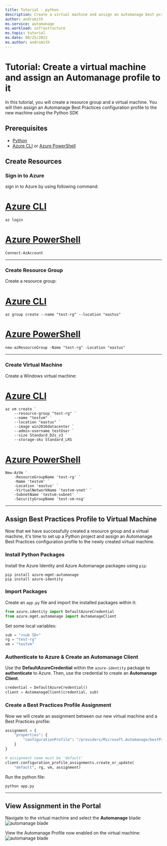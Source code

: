 ```yaml
---
title: Tutorial - python
description: Create a virtual machine and assign an automanage best practices configuration profile to it.
author: andrsmith
ms.service: automanage
ms.workload: infrastructure
ms.topic: tutorial
ms.date: 08/25/2022
ms.author: andrsmith
---
```


# Tutorial: Create a virtual machine and assign an Automanage profile to it

In this tutorial, you will create a resource group and a virtual machine. You will then assign an Automanage Best Practices configuration profile to the new machine using the Python SDK

## Prerequisites 

- [Python](https://www.python.org/downloads/)
- [Azure CLI](https://docs.microsoft.com/en-us/cli/azure/install-azure-cli-windows?tabs=azure-cli) or [Azure PowerShell](https://docs.microsoft.com/en-us/powershell/azure/install-az-ps?view=azps-8.2.0)

## Create Resources

### Sign in to Azure 

sign in to Azure by using following command:

# [Azure CLI](#tab/azure-cli)
```azurecli
az login
```
# [Azure PowerShell](#tab/azure-powershell)
```azurepowershell
Connect-AzAccount
```
---

### Create Resource Group

Create a resource group:

# [Azure CLI](#tab/azure-cli)
```azurecli
az group create --name "test-rg" --location "eastus"
```
# [Azure PowerShell](#tab/azure-powershell)
```azurepowershell
new-azResourceGroup -Name "test-rg" -Location "eastus"
```

---
### Create Virtual Machine

Create a Windows virtual machine:

# [Azure CLI](#tab/azure-cli)
```azurecli
az vm create `
    --resource-group "test-rg" `
    --name "testvm" `
    --location "eastus" `
    --image win2016datacenter `
    --admin-username testUser `
    --size Standard_D2s_v3 `
    --storage-sku Standard_LRS
```
# [Azure PowerShell](#tab/azure-powershell)
```azurepowershell
New-AzVm `
    -ResourceGroupName 'test-rg' `
    -Name 'testvm' `
    -Location 'eastus' `
    -VirtualNetworkName 'testvm-vnet' `
    -SubnetName 'testvm-subnet' `
    -SecurityGroupName 'test-vm-nsg'
```

---
## Assign Best Practices Profile to Virtual Machine

Now that we have successfully created a resource group and a virtual machine, it's time to set up a Python project and assign an Automanage Best Practices configuration profile to the newly created virtual machine.

### Install Python Packages

Install the Azure Identity and Azure Automanage packages using `pip`:

```
pip install azure-mgmt-automanage
pip install azure-identity
```

### Import Packages

Create an `app.py` file and import the installed packages within it:

```python
from azure.identity import DefaultAzureCredential
from azure.mgmt.automanage import AutomanageClient
```

Set some local variables: 

```python
sub = "<sub ID>"
rg = "test-rg"
vm = "testvm"
```

### Authenticate to Azure & Create an Automanage Client

Use the **DefaultAzureCredential** within the `azure-identity` package to **authenticate** to Azure. Then, use the credential to create an **Automanage Client**.

```python
credential = DefaultAzureCredential()
client = AutomanageClient(credential, sub)
```

### Create a Best Practices Profile Assignment 

Now we will create an assignment between our new virtual machine and a Best Practices profile: 

```python
assignment = {
    "properties": {
        "configurationProfile": "/providers/Microsoft.Automanage/bestPractices/AzureBestPracticesProduction",
    }
}

# assignment name must be 'default'
client.configuration_profile_assignments.create_or_update(
    "default", rg, vm, assignment)
```

Run the python file: 

`python app.py`

---
## View Assignment in the Portal

Navigate to the virtual machine and select the **Automanage** blade: 
![automanage blade](../media/tutorial-imgs/automanage-blade.png)

View the Automanage Profile now enabled on the virtual machine:
![automanage blade](../media/tutorial-imgs/automanage.png)

